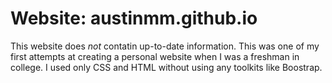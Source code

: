 # Website: austinmm.github.io
This website does _not_ contatin up-to-date information. This was one of my first attempts at creating a personal website when I was a freshman in college. I used only CSS and HTML without using any toolkits like Boostrap.
